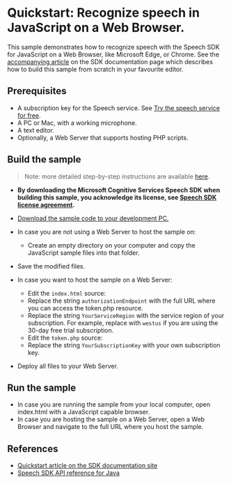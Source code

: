 # Quickstart: Recognize speech in JavaScript on a Web Browser.

This sample demonstrates how to recognize speech with the Speech SDK for JavaScript on a Web Browser, like Microsoft Edge, or Chrome.
See the [accompanying article](https://docs.microsoft.com/azure/cognitive-services/speech-service/quickstart-javascript) on the SDK documentation page which describes how to build this sample from scratch in your favourite editor.

## Prerequisites

* A subscription key for the Speech service. See [Try the speech service for free](https://docs.microsoft.com/azure/cognitive-services/speech-service/get-started).
* A PC or Mac, with a working microphone.
* A text editor.
* Optionally, a Web Server that supports hosting PHP scripts.

## Build the sample

> Note: more detailed step-by-step instructions are available [here](https://docs.microsoft.com/azure/cognitive-services/speech-service/quickstart-javascript).

* **By downloading the Microsoft Cognitive Services Speech SDK when building this sample, you acknowledge its license, see [Speech SDK license agreement](https://docs.microsoft.com/azure/cognitive-services/speech-service/license).**
* [Download the sample code to your development PC.](../../README.md#get-the-samples)
* In case you are not using a Web Server to host the sample on:
  * Create an empty directory on your computer and copy the JavaScript sample files into that folder.
* Save the modified files.

* In case you want to host the sample on a Web Server:
  * Edit the `index.html` source:
  * Replace the string `authorizationEndpoint` with the full URL where you can access the token.php resource.
  * Replace the string `YourServiceRegion` with the service region of your subscription.
    For example, replace with `westus` if you are using the 30-day free trial subscription.
  * Edit the `token.php` source:
  * Replace the string `YourSubscriptionKey` with your own subscription key.
* Deploy all files to your Web Server.

## Run the sample

* In case you are running the sample from your local computer, open index.html with a JavaScript capable browser.
* In case you are hosting the sample on a Web Server, open a Web Browser and navigate to the full URL where you host the sample.

## References

* [Quickstart article on the SDK documentation site](https://docs.microsoft.com/azure/cognitive-services/speech-service/quickstart-java-jre)
* [Speech SDK API reference for Java](https://aka.ms/csspeech/javaref)
